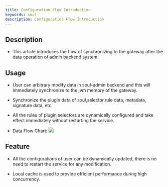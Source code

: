 ```yaml
---
title: Configuration Flow Introduction
keywords: soul
description: Configuration Flow Introduction
---
```


## Description
 
* This article introduces the flow of synchronizing to the gateway after the data operation of admin backend system.

## Usage

* User can arbitrary modify data in soul-admin backend and this will immediately synchronize to the jvm memory of the gateway.

* Synchronize the plugin data of soul,selector,rule data, metadata, signature data, etc.

* All the rules of plugin selectors are dynamically configured and take effect immediately without restarting the service.


* Data Flow Chart:
 ![](https://yu199195.github.io/images/soul/plugin-data.png)

## Feature

  * All the configurations of user can be dynamically updated, there is no need to restart the service for any modification.
  
  * Local cache is used to provide efficient performance during high concurrency.
